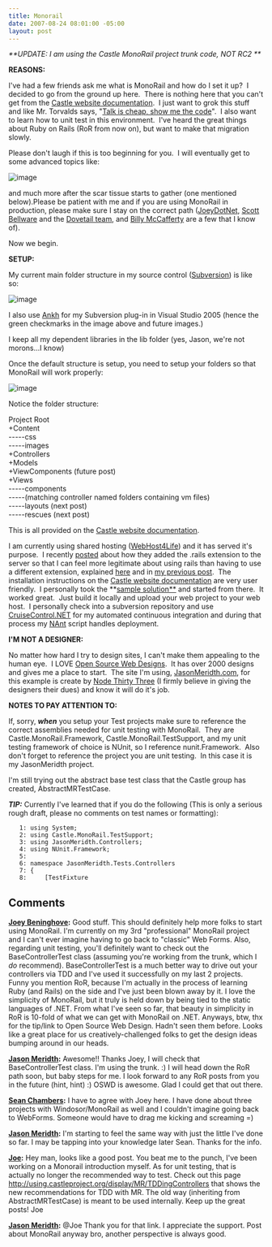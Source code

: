 ```yaml
---
title: Monorail
date: 2007-08-24 08:01:00 -05:00
layout: post
---
```


_**UPDATE: I am using the Castle MonoRail project trunk code, NOT RC2  **_

**REASONS:**

I've had a few friends ask me what is MonoRail and how do I set it up?  I decided to go from the ground up here.  There is nothing here that you can't get from the [Castle website documentation](http://www.castleproject.org/monorail/documentation/trunk/usersguide/installing.html).  I just want to grok this stuff and like Mr. Torvalds says, "[Talk is cheap, show me the code](http://lkml.org/lkml/2000/8/25/132)".  I also want to learn how to unit test in this environment.  I've heard the great things about Ruby on Rails (RoR from now on), but want to make that migration slowly.

Please don't laugh if this is too beginning for you.  I will eventually get to some advanced topics like:

![image](jasonmeridth/files/2011/03Monorail1_C9C5/image_thumb_6.png)

and much more after the scar tissue starts to gather (one mentioned below).Please be patient with me and if you are using MonoRail in production, please make sure I stay on the correct path ([JoeyDotNet](http://www.lostechies.com/blogs/joeydotnet/default.aspx), [Scott Bellware](http://codebetter.com/blogs/scott.bellware/default.aspx) and the [Dovetail team](http://blogs.dovetailsoftware.com/blogs/default.aspx?GroupID=3), and [Billy McCafferty](http://devlicious.com/blogs/billy_mccafferty/default.aspx) are a few that I know of).

Now we begin.

**SETUP:**

My current main folder structure in my source control ([Subversion](http://subversion.tigris.org/)) is like so:

![image](jasonmeridth/files/2011/03Monorail1_C9C5/image_thumb_2.png)

I also use [Ankh](http://ankhsvn.tigris.org/) for my Subversion plug-in in Visual Studio 2005 (hence the green checkmarks in the image above and future images.)

I keep all my dependent libraries in the lib folder (yes, Jason, we're not morons...I know)

Once the default structure is setup, you need to setup your folders so that MonoRail will work properly:

![image](jasonmeridth/files/2011/03Monorail1_C9C5/image_thumb_4.png)

Notice the folder structure:

Project Root  
+Content  
\-----css  
\-----images  
+Controllers  
+Models  
+ViewComponents (future post)  
+Views  
\-----components  
\-----(matching controller named folders containing vm files)  
\-----layouts (next post)  
\-----rescues (next post)

This is all provided on the [Castle website documentation](http://www.castleproject.org/monorail/documentation/trunk/usersguide/installing.html).

I am currently using shared hosting ([WebHost4Life](http://www.webhost4life.com)) and it has served it's purpose.  I recently [posted](http://www.lostechies.com/blogs/jason_meridth/archive/2007/08/11/monorail-on-webhost4life.aspx) about how they added the .rails extension to the server so that I can feel more legitimate about using rails than having to use a different extension, explained [here](http://www.castleproject.org/monorail/documentation/trunk/usersguide/installing.html#DeployingToSharedHost) and in [my previous post](http://www.lostechies.com/blogs/jason_meridth/archive/2007/08/11/monorail-on-webhost4life.aspx).  The installation instructions on the [Castle website documentation](http://www.castleproject.org/monorail/documentation/trunk/usersguide/installing.html) are very user friendly.  I personally took the **[sample solution**](http://www.castleproject.org/download/monorail/v1rc2/MonoRail.GettingStartedSampleVS2005.zip) and started from there.  It worked great.  Just build it locally and upload your web project to your web host.  I personally check into a subversion repository and use [CruiseControl.NET](http://confluence.public.thoughtworks.org/display/CCNET/Welcome+to+CruiseControl.NET) for my automated continuous integration and during that process my [NAnt](http://nant.sourceforge.net/) script handles deployment.

**I'M NOT A DESIGNER:**

No matter how hard I try to design sites, I can't make them appealing to the human eye.  I LOVE [Open Source Web Designs](http://www.oswd.org).  It has over 2000 designs and gives me a place to start.  The site I'm using, [JasonMeridth.com](http://www.jasonmeridth.com), for this example is create by [Node Thirty Three](http://www.nodethirtythree.com/) (I firmly believe in giving the designers their dues) and know it will do it's job.

**NOTES TO PAY ATTENTION TO:**

If, sorry, **_when_** you setup your Test projects make sure to reference the correct assemblies needed for unit testing with MonoRail.  They are Castle.MonoRail.Framework, Castle.MonoRail.TestSupport, and my unit testing framework of choice is NUnit, so I reference nunit.Framework.  Also don't forget to reference the project you are unit testing.  In this case it is my JasonMeridth project.

I'm still trying out the abstract base test class that the Castle group has created, AbstractMRTestCase. 

**_TIP:_** Currently I've learned that if you do the following (This is only a serious rough draft, please no comments on test names or formatting):
    
       1: using System;
       2: using Castle.MonoRail.TestSupport;
       3: using JasonMeridth.Controllers;
       4: using NUnit.Framework;
       5:  
       6: namespace JasonMeridth.Tests.Controllers
       7: {
       8:     [TestFixture

## Comments

**[Joey Beninghove](#71 "2007-08-29 10:14:44"):** Good stuff. This should definitely help more folks to start using MonoRail. I'm currently on my 3rd "professional" MonoRail project and I can't ever imagine having to go back to "classic" Web Forms. Also, regarding unit testing, you'll definitely want to check out the BaseControllerTest class (assuming you're working from the trunk, which I *do* recommend). BaseControllerTest is a much better way to drive out your controllers via TDD and I've used it successfully on my last 2 projects. Funny you mention RoR, because I'm actually in the process of learning Ruby (and Rails) on the side and I've just been blown away by it. I love the simplicity of MonoRail, but it truly is held down by being tied to the static languages of .NET. From what I've seen so far, that beauty in simplicity in RoR is 10-fold of what we can get with MonoRail on .NET. Anyways, btw, thx for the tip/link to Open Source Web Design. Hadn't seen them before. Looks like a great place for us creatively-challenged folks to get the design ideas bumping around in our heads.

**[Jason Meridth](#72 "2007-08-29 14:54:27"):** Awesome!! Thanks Joey, I will check that BaseControllerTest class. I'm using the trunk. :) I will head down the RoR path soon, but baby steps for me. I look forward to any RoR posts from you in the future (hint, hint) :) OSWD is awesome. Glad I could get that out there.

**[Sean Chambers](#73 "2007-08-30 09:00:22"):** I have to agree with Joey here. I have done about three projects with Windosor/MonoRail as well and I couldn't imagine going back to WebForms. Someone would have to drag me kicking and screaming =)

**[Jason Meridth](#74 "2007-08-30 21:46:21"):** I'm starting to feel the same way with just the little I've done so far. I may be tapping into your knowledge later Sean. Thanks for the info.

**[Joe](#75 "2007-09-01 12:57:47"):** Hey man, looks like a good post. You beat me to the punch, I've been working on a Monorail introduction myself. As for unit testing, that is actually no longer the recommended way to test. Check out this page http://using.castleproject.org/display/MR/TDDingControllers that shows the new recommendations for TDD with MR. The old way (inheriting from AbstractMRTestCase) is meant to be used internally. Keep up the great posts! Joe

**[Jason Meridth](#76 "2007-09-05 22:37:33"):** @Joe Thank you for that link. I appreciate the support. Post about MonoRail anyway bro, another perspective is always good.

